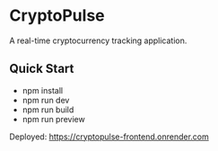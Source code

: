 # CryptoPulse

A real-time cryptocurrency tracking application.

## Quick Start
- npm install
- npm run dev
- npm run build
- npm run preview

Deployed: https://cryptopulse-frontend.onrender.com
